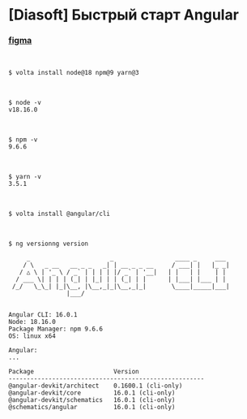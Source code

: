 # [Diasoft] Быстрый старт Angular

### [figma](https://www.figma.com/file/7QkWME7G0KuGFbsSBjP4va/Angular?type=design&t=IynLwBmaI9VMkLXq-0)

<br/>

```
$ volta install node@18 npm@9 yarn@3
```

<br/>

```
$ node -v
v18.16.0
```

<br/>

```
$ npm -v
9.6.6
```

<br/>

```
$ yarn -v
3.5.1
```

<br/>

```
$ volta install @angular/cli
```

<br/>

```
$ ng versionng version

     _                      _                 ____ _     ___
    / \   _ __   __ _ _   _| | __ _ _ __     / ___| |   |_ _|
   / △ \ | '_ \ / _` | | | | |/ _` | '__|   | |   | |    | |
  / ___ \| | | | (_| | |_| | | (_| | |      | |___| |___ | |
 /_/   \_\_| |_|\__, |\__,_|_|\__,_|_|       \____|_____|___|
                |___/


Angular CLI: 16.0.1
Node: 18.16.0
Package Manager: npm 9.6.6
OS: linux x64

Angular:
...

Package                      Version
------------------------------------------------------
@angular-devkit/architect    0.1600.1 (cli-only)
@angular-devkit/core         16.0.1 (cli-only)
@angular-devkit/schematics   16.0.1 (cli-only)
@schematics/angular          16.0.1 (cli-only)
```
